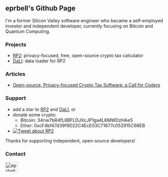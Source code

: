 ## eprbell's Github Page 

I'm a former Silicon Valley software engineer who became a self-employed investor and independent developer, currently focusing on Bitcoin and Quantum Computing.

### Projects
* [RP2](https://github.com/eprbell/rp2): privacy-focused, free, open-source crypto tax calculator
* [DaLI](https://github.com/eprbell/dali-rp2): data loader for RP2

### Articles
* [Open-source, Privacy-focused Crypto Tax Software: a Call for Coders](https://dev.to/eprbell/rp2-open-source-crypto-tax-software-f20)

### Support
* add a star to [RP2](https://github.com/eprbell/rp2) and [DaLI](https://github.com/eprbell/dali-rp2), or
* donate some crypto:
  * Bitcoin: 34nw7bR4fL6BFLDJXcJP1ga4L6MWDzHAe5
  * Ether: 0xcF4bf47d39f9D22C4EcE03C71677c052915C66EB
* [![Tweet about RP2](https://img.shields.io/twitter/url/http/shields.io.svg?style=social)](https://twitter.com/intent/tweet?text=Check%20RP2,%20the%20privacy-focused,%20free,%20open%20source%20US%20crypto%20tax%20calculator&url=https://github.com/eprbell/rp2/?anything)

Thanks for supporting independent, open-source developers!

### Contact
<a href="https://twitter.com/eprbell" target="blank"><img align="center" src="https://raw.githubusercontent.com/rahuldkjain/github-profile-readme-generator/master/src/images/icons/Social/twitter.svg" alt="eprbell" height="30" width="40" /></a>

